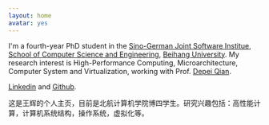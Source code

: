 ```yaml
---
layout: home
avatar: yes
---
```


I'm a fourth-year PhD student in the 
[Sino-German Joint Software Institue](http://www.jsi.buaa.edu.cn),
[School of Computer Science and Engineering](http://scse.buaa.edu.cn), 
[Beihang University](http://ev.buaa.edu.cn/).
My research interest is High-Performance Computing, Microarchitecture, Computer System 
and Virtualization, working with 
Prof. [Depei Qian](https://scholar.google.com/citations?user=tl9JLZkAAAAJ&hl=en&oi=ao).

[Linkedin](http://www.linkedin.com/in/thinkwh) and [Github](https://github.com/thinkwh).

这是王辉的个人主页，目前是北航计算机学院博四学生。研究兴趣包括：高性能计算，计算机系统结构，操作系统，虚拟化等。

